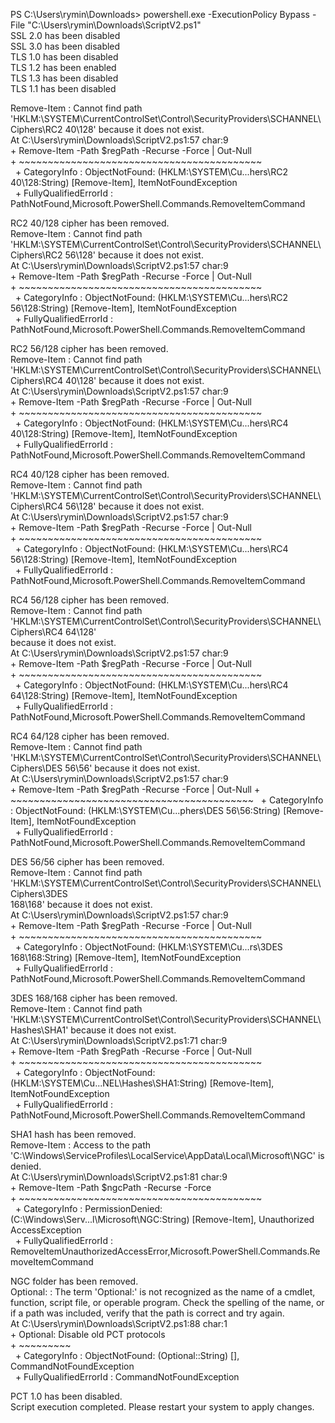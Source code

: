 PS C:\Users\rymin\Downloads> powershell.exe -ExecutionPolicy Bypass -File "C:\Users\rymin\Downloads\ScriptV2.ps1" \
SSL 2.0 has been disabled \
SSL 3.0 has been disabled \
TLS 1.0 has been disabled \
TLS 1.2 has been enabled \
TLS 1.3 has been disabled \
TLS 1.1 has been disabled 

Remove-Item : Cannot find path 'HKLM:\SYSTEM\CurrentControlSet\Control\SecurityProviders\SCHANNEL\Ciphers\RC2 40\128'
because it does not exist. \
At C:\Users\rymin\Downloads\ScriptV2.ps1:57 char:9 \
\+         Remove-Item -Path $regPath -Recurse -Force | Out-Null \
\+         ~~~~~~~~~~~~~~~~~~~~~~~~~~~~~~~~~~~~~~~~~~ \
&nbsp;    + CategoryInfo          : ObjectNotFound: (HKLM:\SYSTEM\Cu...hers\RC2 40\128:String) [Remove-Item], ItemNotFoundException \
&nbsp;    + FullyQualifiedErrorId : PathNotFound,Microsoft.PowerShell.Commands.RemoveItemCommand

RC2 40/128 cipher has been removed. \
Remove-Item : Cannot find path 'HKLM:\SYSTEM\CurrentControlSet\Control\SecurityProviders\SCHANNEL\Ciphers\RC2 56\128'
because it does not exist. \
At C:\Users\rymin\Downloads\ScriptV2.ps1:57 char:9 \
\+         Remove-Item -Path $regPath -Recurse -Force | Out-Null \
\+         ~~~~~~~~~~~~~~~~~~~~~~~~~~~~~~~~~~~~~~~~~~ \
&nbsp;    + CategoryInfo          : ObjectNotFound: (HKLM:\SYSTEM\Cu...hers\RC2 56\128:String) [Remove-Item], ItemNotFoundException \
&nbsp;    + FullyQualifiedErrorId : PathNotFound,Microsoft.PowerShell.Commands.RemoveItemCommand

RC2 56/128 cipher has been removed. \
Remove-Item : Cannot find path 'HKLM:\SYSTEM\CurrentControlSet\Control\SecurityProviders\SCHANNEL\Ciphers\RC4 40\128'
because it does not exist. \
At C:\Users\rymin\Downloads\ScriptV2.ps1:57 char:9 \
\+         Remove-Item -Path $regPath -Recurse -Force | Out-Null \
\+         ~~~~~~~~~~~~~~~~~~~~~~~~~~~~~~~~~~~~~~~~~~ \
&nbsp;    + CategoryInfo          : ObjectNotFound: (HKLM:\SYSTEM\Cu...hers\RC4 40\128:String) [Remove-Item], ItemNotFoundException \
&nbsp;    + FullyQualifiedErrorId : PathNotFound,Microsoft.PowerShell.Commands.RemoveItemCommand

RC4 40/128 cipher has been removed. \
Remove-Item : Cannot find path 'HKLM:\SYSTEM\CurrentControlSet\Control\SecurityProviders\SCHANNEL\Ciphers\RC4 56\128'
because it does not exist. \
At C:\Users\rymin\Downloads\ScriptV2.ps1:57 char:9 \
\+         Remove-Item -Path $regPath -Recurse -Force | Out-Null \
\+         ~~~~~~~~~~~~~~~~~~~~~~~~~~~~~~~~~~~~~~~~~~ \
&nbsp;    + CategoryInfo          : ObjectNotFound: (HKLM:\SYSTEM\Cu...hers\RC4 56\128:String) [Remove-Item], ItemNotFoundException \
&nbsp;    + FullyQualifiedErrorId : PathNotFound,Microsoft.PowerShell.Commands.RemoveItemCommand

RC4 56/128 cipher has been removed. \
Remove-Item : Cannot find path 'HKLM:\SYSTEM\CurrentControlSet\Control\SecurityProviders\SCHANNEL\Ciphers\RC4 64\128' \
because it does not exist. \
At C:\Users\rymin\Downloads\ScriptV2.ps1:57 char:9 \
\+         Remove-Item -Path $regPath -Recurse -Force | Out-Null \
\+         ~~~~~~~~~~~~~~~~~~~~~~~~~~~~~~~~~~~~~~~~~~ \
&nbsp;    + CategoryInfo          : ObjectNotFound: (HKLM:\SYSTEM\Cu...hers\RC4 64\128:String) [Remove-Item], ItemNotFoundException \
&nbsp;    + FullyQualifiedErrorId : PathNotFound,Microsoft.PowerShell.Commands.RemoveItemCommand

RC4 64/128 cipher has been removed. \
Remove-Item : Cannot find path 'HKLM:\SYSTEM\CurrentControlSet\Control\SecurityProviders\SCHANNEL\Ciphers\DES 56\56'
because it does not exist. \
At C:\Users\rymin\Downloads\ScriptV2.ps1:57 char:9 \
\+         Remove-Item -Path $regPath -Recurse -Force | Out-Null
\+         ~~~~~~~~~~~~~~~~~~~~~~~~~~~~~~~~~~~~~~~~~~
&nbsp;    + CategoryInfo          : ObjectNotFound: (HKLM:\SYSTEM\Cu...phers\DES 56\56:String) [Remove-Item], ItemNotFoundException \
&nbsp;    + FullyQualifiedErrorId : PathNotFound,Microsoft.PowerShell.Commands.RemoveItemCommand

DES 56/56 cipher has been removed. \
Remove-Item : Cannot find path 'HKLM:\SYSTEM\CurrentControlSet\Control\SecurityProviders\SCHANNEL\Ciphers\3DES \
168\168' because it does not exist. \
At C:\Users\rymin\Downloads\ScriptV2.ps1:57 char:9 \
\+         Remove-Item -Path $regPath -Recurse -Force | Out-Null \
\+         ~~~~~~~~~~~~~~~~~~~~~~~~~~~~~~~~~~~~~~~~~~ \
&nbsp;    + CategoryInfo          : ObjectNotFound: (HKLM:\SYSTEM\Cu...rs\3DES 168\168:String) [Remove-Item], ItemNotFoundException \
&nbsp;    + FullyQualifiedErrorId : PathNotFound,Microsoft.PowerShell.Commands.RemoveItemCommand

3DES 168/168 cipher has been removed. \
Remove-Item : Cannot find path 'HKLM:\SYSTEM\CurrentControlSet\Control\SecurityProviders\SCHANNEL\Hashes\SHA1' because
it does not exist. \
At C:\Users\rymin\Downloads\ScriptV2.ps1:71 char:9 \
\+         Remove-Item -Path $regPath -Recurse -Force | Out-Null \
\+         ~~~~~~~~~~~~~~~~~~~~~~~~~~~~~~~~~~~~~~~~~~ \
&nbsp;    + CategoryInfo          : ObjectNotFound: (HKLM:\SYSTEM\Cu...NEL\Hashes\SHA1:String) [Remove-Item], ItemNotFoundException \
&nbsp;    + FullyQualifiedErrorId : PathNotFound,Microsoft.PowerShell.Commands.RemoveItemCommand

SHA1 hash has been removed. \
Remove-Item : Access to the path 'C:\Windows\ServiceProfiles\LocalService\AppData\Local\Microsoft\NGC' is denied. \
At C:\Users\rymin\Downloads\ScriptV2.ps1:81 char:9 \
\+         Remove-Item -Path $ngcPath -Recurse -Force \
\+         ~~~~~~~~~~~~~~~~~~~~~~~~~~~~~~~~~~~~~~~~~~ \
&nbsp;    + CategoryInfo          : PermissionDenied: (C:\Windows\Serv...l\Microsoft\NGC:String) [Remove-Item], Unauthorized
   AccessException \
&nbsp;    + FullyQualifiedErrorId : RemoveItemUnauthorizedAccessError,Microsoft.PowerShell.Commands.RemoveItemCommand

NGC folder has been removed. \
Optional: : The term 'Optional:' is not recognized as the name of a cmdlet, function, script file, or operable
program. Check the spelling of the name, or if a path was included, verify that the path is correct and try again. \
At C:\Users\rymin\Downloads\ScriptV2.ps1:88 char:1 \
\+ Optional: Disable old PCT protocols \
\+ ~~~~~~~~~ \
&nbsp;    + CategoryInfo          : ObjectNotFound: (Optional::String) [], CommandNotFoundException \
&nbsp;    + FullyQualifiedErrorId : CommandNotFoundException

PCT 1.0 has been disabled. \
Script execution completed. Please restart your system to apply changes.
